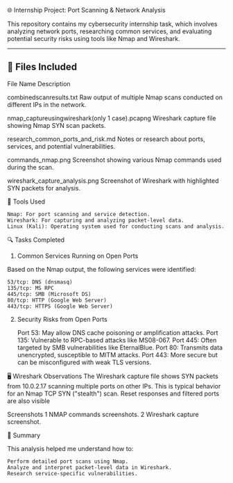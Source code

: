  🌐 Internship Project: Port Scanning & Network Analysis


This repository contains my cybersecurity internship task, which involves analyzing network ports, researching common services, and evaluating potential security risks using tools like Nmap and Wireshark.


---


## 📁 Files Included

File Name                                             Description

combinedscanresults.txt                               Raw output of multiple Nmap scans conducted on different IPs in the network.

nmap_captureusingwireshark(only 1 case).pcapng        Wireshark capture file showing Nmap SYN scan packets.

research_common_ports_and_risk.md                     Notes or research about ports, services, and potential vulnerabilities.

commands_nmap.png                                     Screenshot showing various Nmap commands used during the scan.
  
wireshark_capture_analysis.png                        Screenshot of Wireshark with highlighted SYN packets for analysis.


🧪 Tools Used

    Nmap: For port scanning and service detection.
    Wireshark: For capturing and analyzing packet-level data.
    Linux (Kali): Operating system used for conducting scans and analysis.



🔍 Tasks Completed
1. Common Services Running on Open Ports

Based on the Nmap output, the following services were identified:

    53/tcp: DNS (dnsmasq)
    135/tcp: MS RPC
    445/tcp: SMB (Microsoft DS)
    80/tcp: HTTP (Google Web Server)
    443/tcp: HTTPS (Google Web Server)

2. Security Risks from Open Ports

    Port 53: May allow DNS cache poisoning or amplification attacks.
    Port 135: Vulnerable to RPC-based attacks like MS08-067.
    Port 445: Often targeted by SMB vulnerabilities like EternalBlue.
    Port 80: Transmits data unencrypted, susceptible to MITM attacks.
    Port 443: More secure but can be misconfigured with weak TLS versions.

🖥️ Wireshark Observations
The Wireshark capture file shows SYN packets from 10.0.2.17 scanning multiple ports on other IPs. This is typical behavior for an Nmap TCP SYN ("stealth") scan. Reset responses and filtered ports are also visible

Screenshots
1 NMAP commands screenshots.
2 Wireshark capture screenshot.


📌 Summary

This analysis helped me understand how to:

    Perform detailed port scans using Nmap.
    Analyze and interpret packet-level data in Wireshark.
    Research service-specific vulnerabilities.
